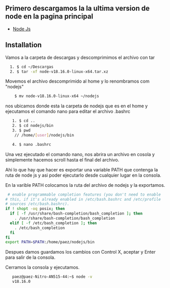 
## Primero descargamos la la ultima version de node en la pagina principal

 - [Node Js](https://nodejs.org/es)

## Installation

Vamos a la carpeta de descargas y descomprimimos el archivo con tar

```bash
  1. $ cd ~/Descargas
  2. $ tar -xf node-v18.16.0-linux-x64.tar.xz
```
Movemos el archivo descomprimido al home y lo renombramos com "nodejs"
```bash 
    $ mv node-v18.16.0-linux-x64 ~/nodejs

```    
nos ubicamos donde esta la carpeta de nodejs que es en el home y ejecutamos el comando nano para editar el archivo .bashrc
```bash 
   1. $ cd ..
   2. $ cd nodejs/bin
   3. $ pwd
    // /home/[user]/nodejs/bin

   4. $ nano .bashrc

```   
Una vez ejecutado el comando nano, nos abrira un archivo en cosola y simplemente hacemos scroll hasta el final del archivo. 

Ahi lo que hay que hacer es exportar una variable PATH que contenga la ruta de node js y asi poder ejecutarlo desde cualquier lugar en la consola. 

En la varible PATH colocamos la ruta del archivo de nodejs y la exportamos.
```bash 
 # enable programmable completion features (you don't need to enable
# this, if it's already enabled in /etc/bash.bashrc and /etc/profile
# sources /etc/bash.bashrc).
if ! shopt -oq posix; then
  if [ -f /usr/share/bash-completion/bash_completion ]; then
    . /usr/share/bash-completion/bash_completion
  elif [ -f /etc/bash_completion ]; then
    . /etc/bash_completion
  fi
fi
export PATH=$PATH:/home/paez/nodejs/bin

``` 
Despues damos guardamos los cambios con Control X, aceptar y Enter para salir de la consola.

Cerramos la consola y ejecutamos.
```bash 
   paez@paez-Nitro-AN515-44:~$ node -v
   v18.16.0


```   
